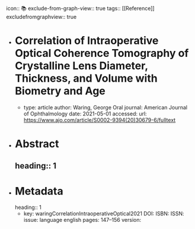 icon:: 📚
exclude-from-graph-view:: true
tags:: [[Reference]]
excludefromgraphview:: true

- # Correlation of Intraoperative Optical Coherence Tomography of Crystalline Lens Diameter, Thickness, and Volume with Biometry and Age
	- type: article
	  author: Waring, George Oral
	  journal: American Journal of Ophthalmology
	  date: 2021-05-01
	  accessed: 
	  url: https://www.ajo.com/article/S0002-9394(20)30679-6/fulltext
- # Abstract
  heading:: 1
	-
- # Metadata
  heading:: 1
	- key: waringCorrelationIntraoperativeOptical2021
	  DOI: 
	  ISBN: 
	  ISSN: 
	  issue: 
	  language english
	  pages: 147–156
	  version:
